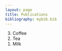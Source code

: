 ```yaml
---
layout: page
title: Publications
bibliography: mybib.bib
---
```


<ol reversed>
  <li>Coffee</li>
  <li>Tea</li>
  <li>Milk</li>
</ol>


